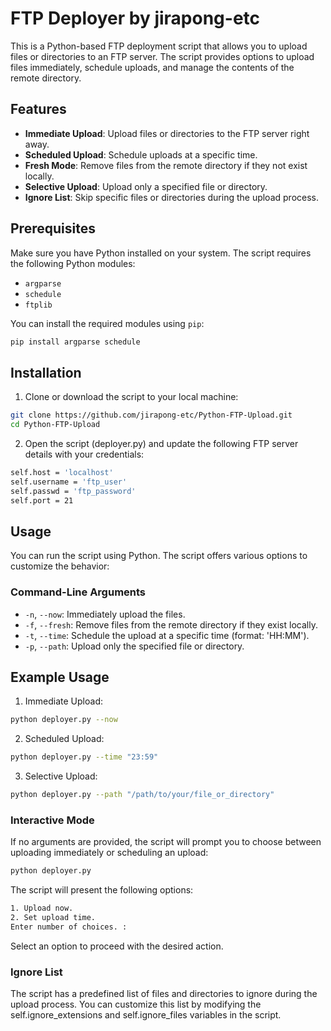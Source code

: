 # FTP Deployer by jirapong-etc

This is a Python-based FTP deployment script that allows you to upload files or directories to an FTP server. The script provides options to upload files immediately, schedule uploads, and manage the contents of the remote directory.

## Features

- **Immediate Upload**: Upload files or directories to the FTP server right away.
- **Scheduled Upload**: Schedule uploads at a specific time.
- **Fresh Mode**: Remove files from the remote directory if they not exist locally.
- **Selective Upload**: Upload only a specified file or directory.
- **Ignore List**: Skip specific files or directories during the upload process.

## Prerequisites

Make sure you have Python installed on your system. The script requires the following Python modules:

- `argparse`
- `schedule`
- `ftplib`

You can install the required modules using `pip`:

```bash
pip install argparse schedule
```

## Installation
1. Clone or download the script to your local machine:

```bash
git clone https://github.com/jirapong-etc/Python-FTP-Upload.git
cd Python-FTP-Upload
 ```
2. Open the script (deployer.py) and update the following FTP server details with your credentials:

```bash
self.host = 'localhost'
self.username = 'ftp_user'
self.passwd = 'ftp_password'
self.port = 21
```

## Usage

You can run the script using Python. The script offers various options to customize the behavior:

### Command-Line Arguments
- `-n`, `--now`: Immediately upload the files.
- `-f`, `--fresh`: Remove files from the remote directory if they exist locally.
- `-t`, `--time`: Schedule the upload at a specific time (format: 'HH:MM').
- `-p`, `--path`: Upload only the specified file or directory.

## Example Usage

1. Immediate Upload:
```bash
python deployer.py --now
```
2. Scheduled Upload:
```bash
python deployer.py --time "23:59"
```
3. Selective Upload:
```bash
python deployer.py --path "/path/to/your/file_or_directory"
```

### Interactive Mode
If no arguments are provided, the script will prompt you to choose between uploading immediately or scheduling an upload:
```bash
python deployer.py
```
The script will present the following options:

```bash
1. Upload now.
2. Set upload time.
Enter number of choices. : 
```
Select an option to proceed with the desired action.

### Ignore List
The script has a predefined list of files and directories to ignore during the upload process. You can customize this list by modifying the self.ignore_extensions and self.ignore_files variables in the script.
